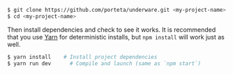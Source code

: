 

```bash
$ git clone https://github.com/porteta/underware.git <my-project-name>
$ cd <my-project-name>
```

Then install dependencies and check to see it works. It is recommended that you use [Yarn](https://yarnpkg.com/) for deterministic installs, but `npm install` will work just as well.

```bash
$ yarn install    # Install project dependencies
$ yarn run dev      # Compile and launch (same as `npm start`)
```
